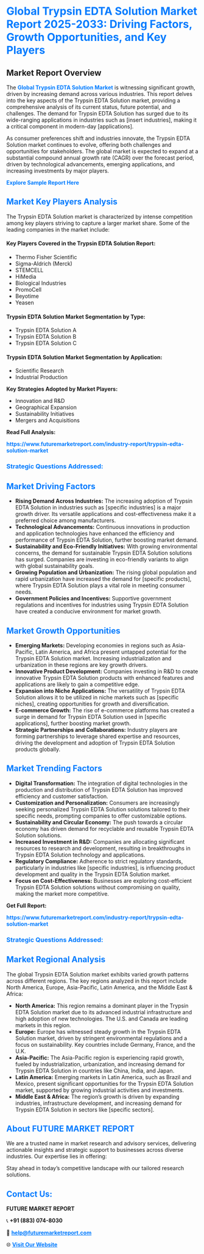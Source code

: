 <h1 style="color: #007BFF;">Global Trypsin EDTA Solution Market Report 2025-2033: Driving Factors, Growth Opportunities, and Key Players</h1>

<section id="overview">
<h2>Market Report Overview</h2>
<p>The <a href="https://www.futuremarketreport.com/industry-report/trypsin-edta-solution-market" style="color: #007BFF; text-decoration: none;"><strong>Global Trypsin EDTA Solution Market</strong></a> is witnessing significant growth, driven by increasing demand across various industries. This report delves into the key aspects of the Trypsin EDTA Solution market, providing a comprehensive analysis of its current status, future potential, and challenges. The demand for Trypsin EDTA Solution has surged due to its wide-ranging applications in industries such as [insert industries], making it a critical component in modern-day [applications].</p>
<p>As consumer preferences shift and industries innovate, the Trypsin EDTA Solution market continues to evolve, offering both challenges and opportunities for stakeholders. The global market is expected to expand at a substantial compound annual growth rate (CAGR) over the forecast period, driven by technological advancements, emerging applications, and increasing investments by major players.</p>
</section>

<section id="overview">
<p><a href="https://www.futuremarketreport.com/request-sample/reportId=90541" style="color: #007BFF; text-decoration: none;"><strong>Explore Sample Report Here</strong></a></p>
</section>

<section id="key-players">
<h2 style="color: #007BFF;">Market Key Players Analysis</h2>
<p>The Trypsin EDTA Solution market is characterized by intense competition among key players striving to capture a larger market share. Some of the leading companies in the market include:</p>
<h4>Key Players Covered in the Trypsin EDTA Solution Report:</h4>
<ul><li>Thermo Fisher Scientific</li><li>Sigma-Aldrich (Merck)</li><li>STEMCELL</li><li>HiMedia</li><li>Biological Industries</li><li>PromoCell</li><li>Beyotime</li><li>Yeasen</li></ul>
<h4>Trypsin EDTA Solution Market Segmentation by Type:</h4>
<ul><li>Trypsin EDTA Solution A</li><li>Trypsin EDTA Solution B</li><li>Trypsin EDTA Solution C</li></ul>

<h4>Trypsin EDTA Solution Market Segmentation by Application:</h4>
<ul><li>Scientific Research</li><li>Industrial Production</li></ul>
<p><strong>Key Strategies Adopted by Market Players:</strong></p>
<ul>
<li>Innovation and R&D</li>
<li>Geographical Expansion</li>
<li>Sustainability Initiatives</li>
<li>Mergers and Acquisitions</li>
</ul>
</section>

<section>
<p><strong>Read Full Analysis: </strong></p><a href="https://www.futuremarketreport.com/industry-report/trypsin-edta-solution-market" style="color: #007BFF; text-decoration: none;"><strong>https://www.futuremarketreport.com/industry-report/trypsin-edta-solution-market</strong></a>
<h3 style="color: #007BFF;">Strategic Questions Addressed:</h3>
</section>

<section id="driving-factors">
<h2 style="color: #007BFF;">Market Driving Factors</h2>
<ul>
<li><strong>Rising Demand Across Industries:</strong> The increasing adoption of Trypsin EDTA Solution in industries such as [specific industries] is a major growth driver. Its versatile applications and cost-effectiveness make it a preferred choice among manufacturers.</li>
<li><strong>Technological Advancements:</strong> Continuous innovations in production and application technologies have enhanced the efficiency and performance of Trypsin EDTA Solution, further boosting market demand.</li>
<li><strong>Sustainability and Eco-Friendly Initiatives:</strong> With growing environmental concerns, the demand for sustainable Trypsin EDTA Solution solutions has surged. Companies are investing in eco-friendly variants to align with global sustainability goals.</li>
<li><strong>Growing Population and Urbanization:</strong> The rising global population and rapid urbanization have increased the demand for [specific products], where Trypsin EDTA Solution plays a vital role in meeting consumer needs.</li>
<li><strong>Government Policies and Incentives:</strong> Supportive government regulations and incentives for industries using Trypsin EDTA Solution have created a conducive environment for market growth.</li>
</ul>
</section>

<section id="growth-opportunities">
<h2 style="color: #007BFF;">Market Growth Opportunities</h2>
<ul>
<li><strong>Emerging Markets:</strong> Developing economies in regions such as Asia-Pacific, Latin America, and Africa present untapped potential for the Trypsin EDTA Solution market. Increasing industrialization and urbanization in these regions are key growth drivers.</li>
<li><strong>Innovative Product Development:</strong> Companies investing in R&D to create innovative Trypsin EDTA Solution products with enhanced features and applications are likely to gain a competitive edge.</li>
<li><strong>Expansion into Niche Applications:</strong> The versatility of Trypsin EDTA Solution allows it to be utilized in niche markets such as [specific niches], creating opportunities for growth and diversification.</li>
<li><strong>E-commerce Growth:</strong> The rise of e-commerce platforms has created a surge in demand for Trypsin EDTA Solution used in [specific applications], further boosting market growth.</li>
<li><strong>Strategic Partnerships and Collaborations:</strong> Industry players are forming partnerships to leverage shared expertise and resources, driving the development and adoption of Trypsin EDTA Solution products globally.</li>
</ul>
</section>

<section id="trending-factors">
<h2 style="color: #007BFF;">Market Trending Factors</h2>
<ul>
<li><strong>Digital Transformation:</strong> The integration of digital technologies in the production and distribution of Trypsin EDTA Solution has improved efficiency and customer satisfaction.</li>
<li><strong>Customization and Personalization:</strong> Consumers are increasingly seeking personalized Trypsin EDTA Solution solutions tailored to their specific needs, prompting companies to offer customizable options.</li>
<li><strong>Sustainability and Circular Economy:</strong> The push towards a circular economy has driven demand for recyclable and reusable Trypsin EDTA Solution solutions.</li>
<li><strong>Increased Investment in R&D:</strong> Companies are allocating significant resources to research and development, resulting in breakthroughs in Trypsin EDTA Solution technology and applications.</li>
<li><strong>Regulatory Compliance:</strong> Adherence to strict regulatory standards, particularly in industries like [specific industries], is influencing product development and quality in the Trypsin EDTA Solution market.</li>
<li><strong>Focus on Cost-Effectiveness:</strong> Businesses are exploring cost-efficient Trypsin EDTA Solution solutions without compromising on quality, making the market more competitive.</li>
</ul>
</section>

<section>
<p><strong>Get Full Report: </strong></p><a href="https://www.futuremarketreport.com/industry-report/trypsin-edta-solution-market" style="color: #007BFF; text-decoration: none;"><strong>https://www.futuremarketreport.com/industry-report/trypsin-edta-solution-market</strong></a>
<h3 style="color: #007BFF;">Strategic Questions Addressed:</h3>
</section>


<section id="regional-analysis">
<h2 style="color: #007BFF;">Market Regional Analysis</h2>
<p>The global Trypsin EDTA Solution market exhibits varied growth patterns across different regions. The key regions analyzed in this report include North America, Europe, Asia-Pacific, Latin America, and the Middle East & Africa:</p>
<ul>
<li><strong>North America:</strong> This region remains a dominant player in the Trypsin EDTA Solution market due to its advanced industrial infrastructure and high adoption of new technologies. The U.S. and Canada are leading markets in this region.</li>
<li><strong>Europe:</strong> Europe has witnessed steady growth in the Trypsin EDTA Solution market, driven by stringent environmental regulations and a focus on sustainability. Key countries include Germany, France, and the U.K.</li>
<li><strong>Asia-Pacific:</strong> The Asia-Pacific region is experiencing rapid growth, fueled by industrialization, urbanization, and increasing demand for Trypsin EDTA Solution in countries like China, India, and Japan.</li>
<li><strong>Latin America:</strong> Emerging markets in Latin America, such as Brazil and Mexico, present significant opportunities for the Trypsin EDTA Solution market, supported by growing industrial activities and investments.</li>
<li><strong>Middle East & Africa:</strong> The region’s growth is driven by expanding industries, infrastructure development, and increasing demand for Trypsin EDTA Solution in sectors like [specific sectors].</li>
</ul>
</section>

<footer>
<h2 style="color: #007BFF;">About FUTURE MARKET REPORT</h2>
<p>We are a trusted name in market research and advisory services, delivering actionable insights and strategic support to businesses across diverse industries. Our expertise lies in offering:</p>

<p>Stay ahead in today’s competitive landscape with our tailored research solutions.</p>

<h2 style="color: #007BFF;">Contact Us:</h2>
<p><strong>FUTURE MARKET REPORT</strong></p>
<p>📞 <strong>+91 (883) 074-8030</strong></p>
<p>📧 <strong><a href="mailto:help@futuremarketreport.com" style="color: #007BFF;">help@futuremarketreport.com</a></strong></p>
<p>🌐 <strong><a href="https://www.futuremarketreport.com/" style="color: #007BFF;">Visit Our Website</a></strong></p>
</footer>